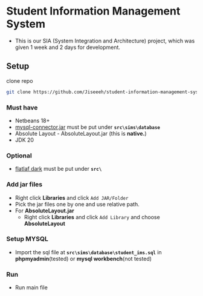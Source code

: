 # Student Information Management System

- This is our SIA (System Integration and Architecture) project, which was given 1 week and 2 days for development.

## Setup

clone repo

```bash
git clone https://github.com/Jiseeeh/student-information-management-system.git
```

### Must have

- Netbeans 18+
- [mysql-connector.jar](https://static.javatpoint.com/src/jdbc/mysql-connector.jar) must be put under **`src\sims\database`**
- Absolute Layout - AbsoluteLayout.jar (this is **native.**)
- JDK 20

### Optional

- [flatlaf dark](https://search.maven.org/remotecontent?filepath=com/formdev/flatlaf/3.2.1/flatlaf-3.2.1.jar) must be put under **`src\`**

### Add jar files

- Right click **Libraries** and click `Add JAR/Folder`
- Pick the jar files one by one and use relative path.
- For **AbsoluteLayout.jar**
  - Right click **Libraries** and click `Add Library` and choose **AbsoluteLayout**

### Setup MYSQL

- Import the sql file at **`src\sims\database\student_ims.sql`** in **phpmyadmin**(tested) or **mysql workbench**(not tested)

### Run

- Run main file
